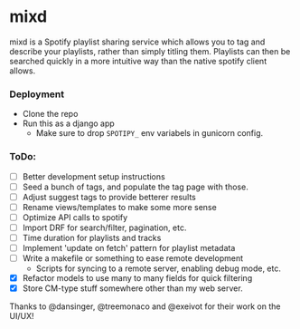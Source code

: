 # mixd

mixd is a Spotify playlist sharing service which allows you to tag and describe your playlists, rather than simply titling them.
Playlists can then be searched quickly in a more intuitive way than the native spotify client allows.

### Deployment
* Clone the repo
* Run this as a django app
    * Make sure to drop `SPOTIPY_` env variabels in gunicorn config.


### ToDo:
- [ ] Better development setup instructions
- [ ] Seed a bunch of tags, and populate the tag page with those.
- [ ] Adjust suggest tags to provide betterer results
- [ ] Rename views/templates to make some more sense
- [ ] Optimize API calls to spotify
- [ ] Import DRF for search/filter, pagination, etc.
- [ ] Time duration for playlists and tracks
- [ ] Implement 'update on fetch' pattern for playlist metadata
- [ ] Write a makefile or something to ease remote development
    - Scripts for syncing to a remote server, enabling debug mode, etc.
- [x] Refactor models to use many to many fields for quick filtering
- [x] Store CM-type stuff somewhere other than my web server.

Thanks to @dansinger, @treemonaco and @exeivot for their work on the UI/UX!
